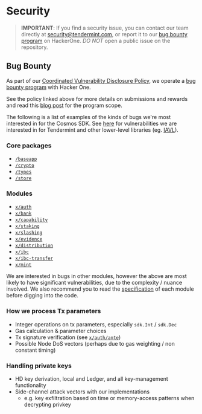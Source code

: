 # Security

> **IMPORTANT**: If you find a security issue, you can contact our team directly at
security@tendermint.com, or report it to our [bug bounty program](https://hackerone.com/tendermint) on HackerOne. *DO NOT* open a public issue on the repository.

## Bug Bounty

As part of our [Coordinated Vulnerability Disclosure Policy](https://tendermint.com/security), we operate a
[bug bounty program](https://hackerone.com/tendermint) with Hacker One.

See the policy linked above for more details on submissions and rewards and read
this [blog post](https://blog.cosmos.network/bug-bounty-program-for-tendermint-cosmos-833c67693586) for the program scope.

The following is a list of examples of the kinds of bugs we're most interested
in for the Cosmos SDK. See [here](https://github.com/tendermint/tendermint/blob/master/SECURITY.md) for vulnerabilities we are interested
in for Tendermint and other lower-level libraries (eg. [IAVL](https://github.com/tendermint/iavl)).

### Core packages

- [`/baseapp`](https://github.com/JaTochNietDan/cosmos-sdk/tree/master/baseapp)
- [`/crypto`](https://github.com/JaTochNietDan/cosmos-sdk/tree/master/crypto)
- [`/types`](https://github.com/JaTochNietDan/cosmos-sdk/tree/master/types)
- [`/store`](https://github.com/JaTochNietDan/cosmos-sdk/tree/master/store)

### Modules

- [`x/auth`](https://github.com/JaTochNietDan/cosmos-sdk/tree/master/x/auth)
- [`x/bank`](https://github.com/JaTochNietDan/cosmos-sdk/tree/master/x/bank)
- [`x/capability`](https://github.com/JaTochNietDan/cosmos-sdk/tree/master/x/capability)
- [`x/staking`](https://github.com/JaTochNietDan/cosmos-sdk/tree/master/x/staking)
- [`x/slashing`](https://github.com/JaTochNietDan/cosmos-sdk/tree/master/x/slashing)
- [`x/evidence`](https://github.com/JaTochNietDan/cosmos-sdk/tree/master/x/evidence)
- [`x/distribution`](https://github.com/JaTochNietDan/cosmos-sdk/tree/master/x/distribution)
- [`x/ibc`](https://github.com/JaTochNietDan/cosmos-sdk/tree/master/x/ibc)
- [`x/ibc-transfer`](https://github.com/JaTochNietDan/cosmos-sdk/tree/master/x/ibc-transfer)
- [`x/mint`](https://github.com/JaTochNietDan/cosmos-sdk/tree/master/x/mint)

We are interested in bugs in other modules, however the above are most likely to
have significant vulnerabilities, due to the complexity / nuance involved. We
also recommend you to read the [specification](https://github.com/JaTochNietDan/cosmos-sdk/blob/master/docs/building-modules/README.md) of each module before digging into
the code.

### How we process Tx parameters

- Integer operations on tx parameters, especially `sdk.Int` / `sdk.Dec`
- Gas calculation & parameter choices
- Tx signature verification (see [`x/auth/ante`](https://github.com/JaTochNietDan/cosmos-sdk/tree/master/x/auth/ante))
- Possible Node DoS vectors (perhaps due to gas weighting / non constant timing)

### Handling private keys

- HD key derivation, local and Ledger, and all key-management functionality
- Side-channel attack vectors with our implementations
  - e.g. key exfiltration based on time or memory-access patterns when decrypting privkey
